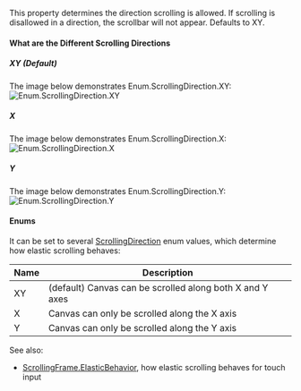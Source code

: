 This property determines the direction scrolling is allowed. If scrolling
is disallowed in a direction, the scrollbar will not appear. Defaults to
XY.

#### What are the Different Scrolling Directions

##### XY (Default)

The image below demonstrates Enum.ScrollingDirection.XY:
![Enum.ScrollingDirection.XY][1]

##### X

The image below demonstrates Enum.ScrollingDirection.X:
![Enum.ScrollingDirection.X][2]

##### Y

The image below demonstrates Enum.ScrollingDirection.Y:
![Enum.ScrollingDirection.Y][3]

#### Enums

It can be set to several [ScrollingDirection](https://developer.roblox.com/en-us/api-reference/enum/ScrollingDirection) enum values, which
determine how elastic scrolling behaves:

| Name | Description                                              |
| ---- | -------------------------------------------------------- |
| XY   | (default) Canvas can be scrolled along both X and Y axes |
| X    | Canvas can only be scrolled along the X axis             |
| Y    | Canvas can only be scrolled along the Y axis             |


See also:

- [ScrollingFrame.ElasticBehavior](https://create.roblox.com/docs/reference/engine/classes/ScrollingFrame#ElasticBehavior), how elastic scrolling behaves for
  touch input

[1]: https://prod.docsiteassets.roblox.com/assets/blt678b1bc5d1f6beb8/ScrollingDirectionXY.gif
[2]: https://prod.docsiteassets.roblox.com/assets/blta0d180b895c30110/ScrollingDirectionX.gif
[3]: https://prod.docsiteassets.roblox.com/assets/blta95d990f00ed1417/ScrollingDirectionY.gif